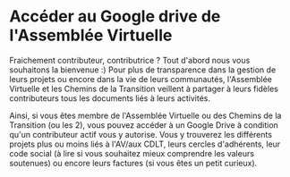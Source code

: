 # Accéder au Google drive de l'Assemblée Virtuelle

Fraichement contributeur, contributrice ? 
Tout d'abord nous vous souhaitons la bienvenue :) 
Pour plus de transparence dans la gestion de leurs projets ou encore dans la vie de leurs communautés, l'Assemblée Virtuelle et les Chemins de la Transition veillent à partager à leurs fidèles contributeurs tous les documents liés à leurs activités.

Ainsi, si vous êtes membre de l'Assemblée Virtuelle ou des Chemins de la Transition (ou les 2), vous pouvez accéder à un Google Drive à condition qu'un contributeur actif vous y autorise. Vous y trouverez les différents projets plus ou moins liés à l'AV/aux CDLT, leurs cercles d'adhérents, leur code social (à lire si vous souhaitez mieux comprendre les valeurs soutenues) ou encore leurs factures (si vous êtes un petit curieux).
